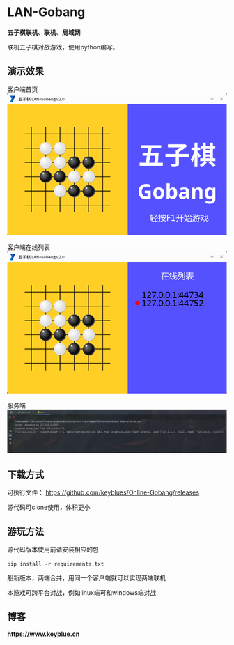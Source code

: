 # LAN-Gobang

**五子棋联机**、**联机**、**局域网**

联机五子棋对战游戏，使用python编写。

## 演示效果

客户端首页
![这是图片](./data/client.png "Magic Gardens")

客户端在线列表
![这是图片](./data/online.png "Magic Gardens")

服务端
![这是图片](./data/server.png "Magic Gardens")

## 下载方式

可执行文件：
https://github.com/keyblues/Online-Gobang/releases

源代码可clone使用，体积更小

## 游玩方法

源代码版本使用前请安装相应的包

```pip install -r requirements.txt```

船新版本，两端合并，用同一个客户端就可以实现两端联机

本游戏可跨平台对战，例如linux端可和windows端对战

## 博客

**https://www.keyblue.cn**

